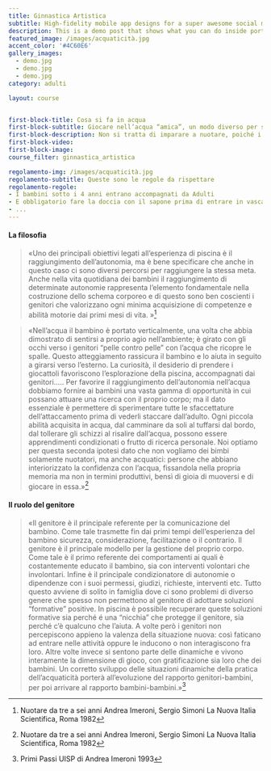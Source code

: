 ```yaml
---
title: Ginnastica Artistica
subtitle: High-fidelity mobile app designs for a super awesome social media company.
description: This is a demo post that shows what you can do inside portfolio and blog posts. We’ve included everything you need to create engaging posts and case studies to show off your work in a beautiful way.
featured_image: /images/acquaticità.jpg
accent_color: '#4C60E6'
gallery_images:
  - demo.jpg
  - demo.jpg
  - demo.jpg
category: adulti

layout: course


first-block-title: Cosa si fa in acqua
first-block-subtitle: Giocare nell’acqua “amica”, un modo diverso per stare insieme con mamma e papà.
first-block-description: Non si tratta di imparare a nuotare, poiché i piccoli non hanno la maturità necessaria per apprendere le dinamiche dei gesti natatori, ma di permettere al bambino, con un aiuto stimolante ed attento, di acquisire una certa autonomia nell’acqua, possibile ad ogni età.
first-block-video:
first-block-image:
course_filter: ginnastica_artistica

regolamento-img: /images/acquaticità.jpg
regolamento-subtitle: Queste sono le regole da rispettare
regolamento-regole:
- I bambini sotto i 4 anni entrano accompagnati da Adulti
- E obbligatorio fare la doccia con il sapone prima di entrare in vasca
- ...
---
```

#### La filosofia

>«Uno dei principali obiettivi legati all’esperienza di piscina è il raggiungimento dell’autonomia, ma è bene specificare che anche in questo caso ci sono diversi percorsi per raggiungere la stessa meta. Anche nella vita quotidiana dei bambini il raggiungimento di determinate autonomie rappresenta l’elemento fondamentale nella costruzione dello schema corporeo e di questo sono ben coscienti i genitori che valorizzano ogni minima acquisizione di competenze e abilità motorie dai primi mesi di vita. »[^1]


>«Nell’acqua il bambino è portato verticalmente, una volta che abbia dimostrato di sentirsi a proprio agio nell’ambiente; è girato con gli occhi verso i genitori “pelle contro pelle” con l’acqua che ricopre le spalle. Questo atteggiamento rassicura il bambino e lo aiuta in seguito a girarsi verso l’esterno. La curiosità, il desiderio di prendere i giocattoli favoriscono l’esplorazione della piscina, accompagnati dai genitori….. Per favorire il raggiungimento dell’autonomia nell’acqua dobbiamo fornire ai bambini una vasta gamma di opportunità in cui possano attuare una ricerca con il proprio corpo; ma il dato essenziale è permettere di sperimentare tutte le sfaccettature dell’attaccamento prima di vederli staccare dall’adulto.
Ogni piccola abilità acquisita in acqua, dal camminare da soli al tuffarsi dal bordo, dal tollerare gli schizzi al risalire dall’acqua, possono essere apprendimenti condizionati o frutto di ricerca personale.
Noi optiamo per questa seconda ipotesi dato che non vogliamo dei bimbi solamente nuotatori, ma anche acquatici: persone che abbiano interiorizzato la confidenza con l’acqua, fissandola nella propria memoria ma non in termini produttivi, bensì di gioia di muoversi e di giocare in essa.»[^1]

[^1]: Nuotare da tre a sei anni Andrea Imeroni, Sergio Simoni La Nuova Italia Scientifica, Roma 1982

#### Il ruolo del genitore
>«Il genitore è il principale referente per la comunicazione del bambino. Come tale trasmette fin dai primi tempi dell’esperienza del bambino sicurezza, considerazione, facilitazione o il contrario. Il genitore è il principale modello per la gestione del proprio corpo. Come tale è il primo referente dei comportamenti ai quali è costantemente educato il bambino, sia con interventi volontari che involontari. Infine è il principale condizionatore di autonomie o dipendenze con i suoi permessi, giudizi, richieste, interventi etc. Tutto questo avviene di solito in famiglia dove ci sono problemi di diverso genere che spesso non permettono al genitore di adottare soluzioni “formative” positive.
In piscina è possibile recuperare queste soluzioni formative sia perché é una “nicchia” che protegge il genitore, sia perché c’è qualcuno che l’aiuta. A volte però i genitori non percepiscono appieno la valenza della situazione nuova: così faticano ad entrare nelle attività oppure le inducono o non interagiscono fra loro. Altre volte invece si sentono parte delle dinamiche e vivono interamente la dimensione di gioco, con gratificazione sia loro che dei bambini.
Un corretto sviluppo delle situazioni dinamiche della pratica dell’acquaticità porterà all’evoluzione del rapporto genitori-bambini, per poi arrivare al rapporto bambini-bambini.»[^2]

[^2]: Primi Passi UISP di Andrea Imeroni 1993
